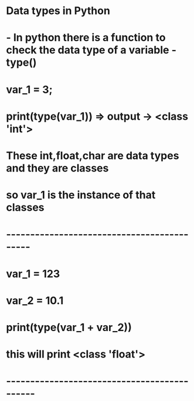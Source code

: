 # Data types in Python
# - In python there is a function to check the data type of a variable - type()

# var_1 = 3;
# print(type(var_1)) => output -> <class 'int'>
# These int,float,char are data types and they are classes 
# so var_1 is the instance of that classes 
# -------------------------------------------
# var_1 = 123
# var_2 = 10.1
# print(type(var_1 + var_2))
# this will print <class 'float'>
# --------------------------------------------
